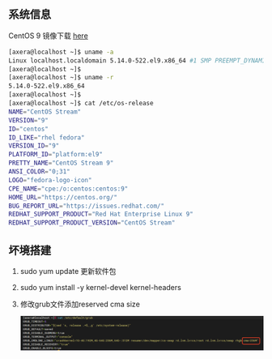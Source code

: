 ## 系统信息

CentOS 9 镜像下载 [here](https://pan.baidu.com/s/19Sv60nAvJb97lSiYfv_39g?pwd=aa4g)

```bash
[axera@localhost ~]$ uname -a
Linux localhost.localdomain 5.14.0-522.el9.x86_64 #1 SMP PREEMPT_DYNAMIC Sun Oct 20 13:04:34 UTC 2024 x86_64 x86_64 x86_64 GNU/Linux
[axera@localhost ~]$ 
[axera@localhost ~]$ uname -r
5.14.0-522.el9.x86_64
[axera@localhost ~]$ 
[axera@localhost ~]$ cat /etc/os-release 
NAME="CentOS Stream"
VERSION="9"
ID="centos"
ID_LIKE="rhel fedora"
VERSION_ID="9"
PLATFORM_ID="platform:el9"
PRETTY_NAME="CentOS Stream 9"
ANSI_COLOR="0;31"
LOGO="fedora-logo-icon"
CPE_NAME="cpe:/o:centos:centos:9"
HOME_URL="https://centos.org/"
BUG_REPORT_URL="https://issues.redhat.com/"
REDHAT_SUPPORT_PRODUCT="Red Hat Enterprise Linux 9"
REDHAT_SUPPORT_PRODUCT_VERSION="CentOS Stream"
```



## 坏境搭建

1. sudo yum update  更新软件包

2. sudo yum install -y kernel-devel kernel-headers

3. 修改grub文件添加reserved cma size

   ![](https://github.com/AXERA-TECH/axcl-docs/blob/main/res/centos_grub_info.png)

   